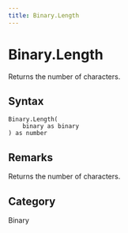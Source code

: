 ```yaml
---
title: Binary.Length
---
```


# Binary.Length


Returns the number of characters.


## Syntax

```powerquery
Binary.Length(
    binary as binary
) as number
```


## Remarks

Returns the number of characters.



## Category
Binary
